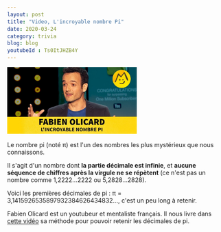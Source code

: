 ```yaml
---
layout: post
title: "Video, L'incroyable nombre Pi"
date: 2020-03-24
category: trivia
blog: blog
youtubeId : Ts0ItJHZB4Y
---
```


<img src="/css/image/banner6.png" width="60%" height="auto" />

Le nombre pi (noté π) est l'un des nombres les plus mystérieux que nous connaissons. 
<br>

Il s'agit d'un nombre dont <strong>la partie décimale est infinie</strong>, et <strong>aucune séquence de chiffres après la virgule ne se répètent</strong> (ce n'est pas un nombre comme 1,2222...2222 ou 5,2828...2828).
<br>

Voici les premières décimales de pi : π = 3,1415926535897932384626434832..., c'est un peu long à retenir.
<br>

Fabien Olicard est un youtubeur et mentaliste français. Il nous livre dans <a class="video" href="https://youtu.be/Ts0ItJHZB4Y">cette vidéo</a> sa méthode pour pouvoir retenir les décimales de pi.

